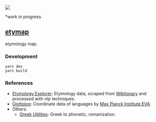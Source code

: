 ![](https://user-images.githubusercontent.com/16024979/208778637-2c5d7b94-54b5-4437-9e71-06e745dc51ae.png)

\*work in progress

## [etymap](https://etymap.vercel.app/)

etymology map.

### Development

```
yarn dev
yarn build
```

### References

- [Etymology Explorer](https://etymologyexplorer.com/): Etymology data, scraped from [Wiktionary](https://www.wiktionary.org/) and processed with nlp techniques.
- [Glottolog](https://glottolog.org/): Coordinate data of languages by [Max Planck Institute EVA](https://www.eva.mpg.de/).
- Others:
  - [Greek Utilities](https://github.com/vbarzokas/greek-utils): Greek to phonetic, romanization.
